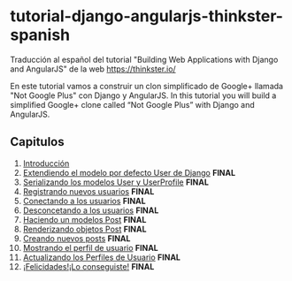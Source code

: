 # tutorial-django-angularjs-thinkster-spanish
Traducción al español del tutorial "Building Web Applications with Django and AngularJS" de la web https://thinkster.io/

En este tutorial vamos a construir un clon simplificado de Google+ llamada "Not Google Plus" con Django y AngularJS.
In this tutorial you will build a simplified Google+ clone called “Not Google Plus” with Django and AngularJS.

## Capitulos

 1.  [Introducción](capitulo00.md)
 2.  [Extendiendo el modelo por defecto User de Django](capitulo01.md) **FINAL**
 3.  [Serializando los modelos User y UserProfile](capitulo02.md) **FINAL**
 4.  [Registrando nuevos usuarios](capitulo03.md) **FINAL**
 5.  [Conectando a los usuarios](capitulo04.md) **FINAL**
 6.  [Desconcetando a los usuarios](capitulo05.md) **FINAL**
 7.  [Haciendo un modelos Post](capitulo06.md) **FINAL**
 8.  [Renderizando objetos Post](capitulo07.md) **FINAL**
 9.  [Creando nuevos posts](capitulo08.md) **FINAL**
 10. [Mostrando el perfil de usuario](capitulo09.md) **FINAL**
 11. [Actualizando los Perfiles de Usuario](capitulo10.md) **FINAL**
 12. [¡Felicidades!¡Lo conseguiste!](capitulo11.md) **FINAL**
